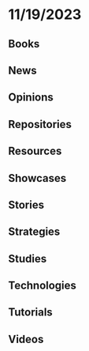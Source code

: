 # 11/19/2023

## Books

## News

## Opinions

## Repositories

## Resources

## Showcases

## Stories

## Strategies

## Studies

## Technologies

## Tutorials

## Videos
